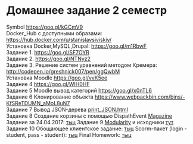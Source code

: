 # Домашнее задание 2 семестр
Symbol <a href="https://goo.gl/kGCmV9">https://goo.gl/kGCmV9</a><br/>
Docker_Hub c доступными образами: <a href="https://hub.docker.com/u/stanislavsiviskiy/">https://hub.docker.com/u/stanislavsiviskiy/</a><br/>
Установка Docker,MySQL,Drupal: <a href="https://goo.gl/m1RbwF">https://goo.gl/m1RbwF</a><br/>
Задание 1.  <a href="https://goo.gl/SF7OYR">https://goo.gl/SF7OYR</a><br/>
Задание 2.  <a href="https://goo.gl/NTNyz2">https://goo.gl/NTNyz2</a><br/>
Задание 3. Решение систем уравнений методом Кремера: <a href="http://codepen.io/greshnick007/pen/ggQwbM">http://codepen.io/greshnick007/pen/ggQwbM</a><br/>
Установка Moodle <a href="https://goo.gl/vvK5ee">https://goo.gl/vvK5ee</a><br/>
Задание 4 <a href="https://goo.gl/WIH0HF">https://goo.gl/WIH0HF</a><br/>
Задание 5 Moodle вывод категорий <a href="https://goo.gl/x0nTL6">https://goo.gl/x0nTL6</a><br/>
Задание 6 Клонирование объекта <a href="https://www.webpackbin.com/bins/-KfSReTDUMN_aMoL8uN7">https://www.webpackbin.com/bins/-KfSReTDUMN_aMoL8uN7</a><br/>
Задание 7 Вывод JSON-дерева <a href="print_JSON.html">print_JSON.html</a><br/>
Задание 8 Создание корзины с помощью DispathEvent <a href="/Magazine">Magazine</a><br/>
Задание за 24.04.2017: <a href="/21.04.2017">тыц</a>
Задание 9 <a href="https://goo.gl/E3xGjH">Modularity</a> и исходники <a href="/Modularity">тут</a>
Задание 10 Обощающее клиентское задание: <a href="https://kodaktor.ru/5a975a4">тыц</a>
Scorm-пакет (login - student, pass - student): <a href="https://stanislav007.moodlecloud.com/login/index.php">тыц</a>
Final Homework: <a href="https://greshnick007.github.io/Introduction/index.html">тыц</a>